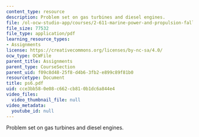 ```yaml
---
content_type: resource
description: Problem set on gas turbines and diesel engines.
file: /ol-ocw-studio-app/courses/2-611-marine-power-and-propulsion-fall-2006/cce3bb580e08c662cb810b1dc6a844e4_ps6.pdf
file_size: 77532
file_type: application/pdf
learning_resource_types:
- Assignments
license: https://creativecommons.org/licenses/by-nc-sa/4.0/
ocw_type: OCWFile
parent_title: Assignments
parent_type: CourseSection
parent_uid: f09c8d48-25f8-d4b6-3fb2-e899c89f81b0
resourcetype: Document
title: ps6.pdf
uid: cce3bb58-0e08-c662-cb81-0b1dc6a844e4
video_files:
  video_thumbnail_file: null
video_metadata:
  youtube_id: null
---
```

Problem set on gas turbines and diesel engines.
